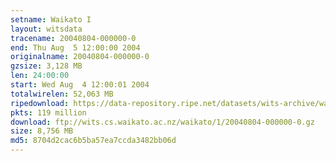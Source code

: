 ```yaml
---
setname: Waikato I
layout: witsdata
tracename: 20040804-000000-0
end: Thu Aug  5 12:00:00 2004
originalname: 20040804-000000-0
gzsize: 3,128 MB
len: 24:00:00
start: Wed Aug  4 12:00:01 2004
totalwirelen: 52,063 MB
ripedownload: https://data-repository.ripe.net/datasets/wits-archive/waikato/1/20040804-000000-0.gz
pkts: 119 million
download: ftp://wits.cs.waikato.ac.nz/waikato/1/20040804-000000-0.gz
size: 8,756 MB
md5: 8704d2cac6b5ba57ea7ccda3482bb06d
---
```

